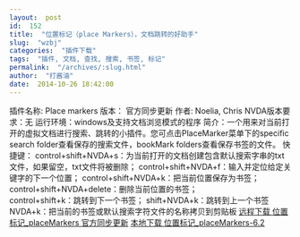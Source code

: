 ```yaml
---
layout:  post
id:  152
title:  "位置标记（place Markers），文档跳转的好助手"
slug:  "wzbj"
categories:  "插件下载"
tags:  "插件, 文档, 查找, 搜索, 书签, 标记"
permalink:  "/archives/:slug.html"
author:  "打酱油"
date:  2014-10-26 18:42:00
---
```




插件名称: Place markers 
版本： 官方同步更新
作者: Noelia, Chris 
NVDA版本要求：无
运行环境：windows及支持文档浏览模式的程序
简介：一个用来对当前打开的虚拟文档进行搜索、跳转的小插件。您可点击PlaceMarker菜单下的specific search folder查看保存的搜索文件，bookMark folders查看保存书签的文件。
快捷键：
control+shift+NVDA+s：为当前打开的文档创建包含默认搜索字串的txt文件，如果留空，txt文件将被删除；
control+shift+NVDA+f：输入并定位给定关键字的下一个位置；
    control+shift+NVDA+k：把当前位置保存为书签；
control+shift+NVDA+delete：删除当前位置的书签；        
control+shift+k：跳转到下一个书签；
    shift+NVDA+k：跳转到上一个书签        
NVDA+k：把当前的书签或默认搜索字符文件的名称拷贝到剪贴板
<a accesskey="x" href="http://addons.nvda-project.org/files/get.php?file=pm">远程下载 位置标记_placeMarkers 官方同步更新</a>
<a accesskey="x" href="http://12355939.d.yyupload.com/down/12355939/nvdacn/addons/位置标记_placeMarkers-6.2.rar">本地下载 位置标记_placeMarkers-6.2</a>